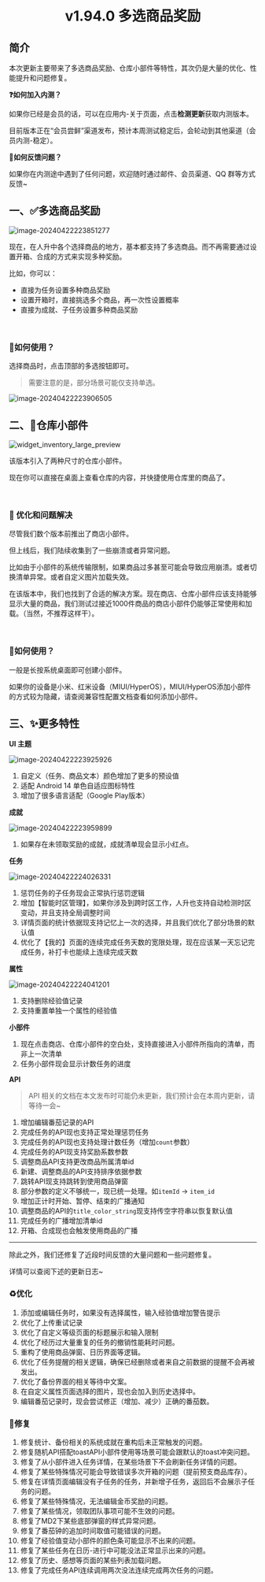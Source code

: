 <h1 align="center" padding="100">v1.94.0 多选商品奖励</h1>

## 简介
本次更新主要带来了多选商品奖励、仓库小部件等特性，其次仍是大量的优化、性能提升和问题修复。



**❓如何加入内测？**

如果你已经是会员的话，可以在应用内-关于页面，点击**检测更新**获取内测版本。

目前版本正在“会员尝鲜”渠道发布，预计本周测试稳定后，会轮动到其他渠道（会员内测-稳定）。



**📧如何反馈问题？**

如果你在内测途中遇到了任何问题，欢迎随时通过邮件、会员渠道、QQ 群等方式反馈~





## 一、✅多选商品奖励

![image-20240422223851277](_media/194/image-20240422223851277.png)

现在，在人升中各个选择商品的地方，基本都支持了多选商品。而不再需要通过设置开箱、合成的方式来实现多种奖励。

比如，你可以：

- 直接为任务设置多种商品奖励
- 设置开箱时，直接挑选多个商品，再一次性设置概率
- 直接为成就、子任务设置多种商品奖励



<br/>

### 📕如何使用？

选择商品时，点击顶部的多选按钮即可。

> 需要注意的是，部分场景可能仅支持单选。

![image-20240422223906505](_media/194/image-20240422223906505.png)



## 二、🔧仓库小部件

![widget_inventory_large_preview](_media/194/widget_inventory_large_preview.png)



该版本引入了两种尺寸的仓库小部件。

现在你可以直接在桌面上查看仓库的内容，并快捷使用仓库里的商品了。

<br/>

### 🚀 优化和问题解决

尽管我们数个版本前推出了商店小部件。

但上线后，我们陆续收集到了一些崩溃或者异常问题。

比如由于小部件的系统传输限制，如果商品过多甚至可能会导致应用崩溃。或者切换清单异常。或者自定义图片加载失效。

在该版本中，我们也找到了合适的解决方案。现在商店、仓库小部件应该支持能够显示大量的商品，我们测试过接近1000件商品的商店小部件仍能够正常使用和加载。（当然，不推荐这样干）。

<br/>

### 📕如何使用？

一般是长按系统桌面即可创建小部件。

如果你的设备是小米、红米设备（MIUI/HyperOS），MIUI/HyperOS添加小部件的方式较为隐藏，请查阅兼容性配置文档查看如何添加小部件。



## 三、✨更多特性

**UI 主题**

![image-20240422223925926](_media/194/image-20240422223925926.png)

1. 自定义（任务、商品文本）颜色增加了更多的预设值
1. 适配 Android 14 单色自适应图标特性
1. 增加了很多语言适配（Google Play版本）



**成就**

![image-20240422223959899](_media/194/image-20240422223959899.png)

1. 如果存在未领取奖励的成就，成就清单现会显示小红点。



**任务**

![image-20240422224026331](_media/194/image-20240422224026331.png)

1. 惩罚任务的子任务现会正常执行惩罚逻辑
1. 增加【智能时区管理】，如果你涉及到跨时区工作，人升也支持自动检测时区变动，并且支持全局调整时间
1. 详情页面的统计依据现支持记忆上一次的选择，并且我们优化了部分场景的默认值
1. 优化了【我的】页面的连续完成任务天数的宽限处理，现在应该某一天忘记完成任务，补打卡也能续上连续完成天数



**属性**

![image-20240422224041201](_media/194/image-20240422224041201.png)

1. 支持删除经验值记录
1. 支持重置单独一个属性的经验值





**小部件**

1. 现在点击商店、仓库小部件的空白处，支持直接进入小部件所指向的清单，而非上一次清单
2. 任务小部件现会显示计数任务的进度



**API**

> API 相关的文档在本文发布时可能仍未更新，我们预计会在本周内更新，请等待一会~

1. 增加编辑番茄记录的API
1. 完成任务的API现也支持正常处理惩罚任务
1. 完成任务的API现也支持处理计数任务（增加`count`参数）
1. 完成任务的API现支持奖励系数参数
1. 调整商品API支持更改商品所属清单id
1. 新建、调整商品的API支持排序依据参数
1. 跳转API现支持跳转到使用商品弹窗
1. 部分参数的定义不够统一，现已统一处理。如`itemId` -> `item_id`
1. 增加正计时开始、暂停、结束的广播通知
1. 调整商品的API的`title_color_string`现支持传空字符串以恢复默认值
1. 完成任务的广播增加清单id
1. 开箱、合成现也会触发使用商品的广播




---



除此之外，我们还修复了近段时间反馈的大量问题和一些问题修复。

详情可以查阅下述的更新日志~



### ♻️优化

1. 添加或编辑任务时，如果没有选择属性，输入经验值增加警告提示
1. 优化了上传重试记录
1. 优化了自定义等级页面的标题展示和输入限制
1. 优化了经历过大量重复的任务的撤销性能耗时问题。
1. 重构了使用商品弹窗、日历界面等逻辑。
1. 优化了任务提醒的相关逻辑，确保已经删除或者来自之前数据的提醒不会再被发出。
1. 优化了备份界面的相关等待中文案。
1. 在自定义属性页面选择的图片，现也会加入到历史选择中。
1. 编辑番茄记录时，现会尝试修正（增加、减少）正确的番茄数。



### 🐛修复

1. 修复统计、备份相关的系统成就在重构后未正常触发的问题。
1. 修复随机API搭配toastAPI小部件使用等场景可能会跟默认的toast冲突问题。
1. 修复了从小部件进入任务详情，在某些场景下不会刷新任务详情的问题。
1. 修复了某些特殊情况可能会导致错误多次开箱的问题（提前预支商品库存）。
1. 修复在详情页面编辑没有子任务的任务，并新增子任务，返回后不会展示子任务的问题。
1. 修复了某些特殊情况，无法编辑金币奖励的问题。
1. 修复了某些情况，领取团队事项可能不生效的问题。
1. 修复了MD2下某些底部弹窗的样式异常问题。
1. 修复了番茄钟的追加时间取值可能错误的问题。
1. 修复了经验值变动小部件的颜色条可能显示不出来的问题。
1. 修复了某些任务在日历-进行中可能没法正常显示出来的问题。
1. 修复了历史、感想等页面的某些列表加载问题。
1. 修复了完成任务API连续调用两次没法连续完成两次任务的问题。

